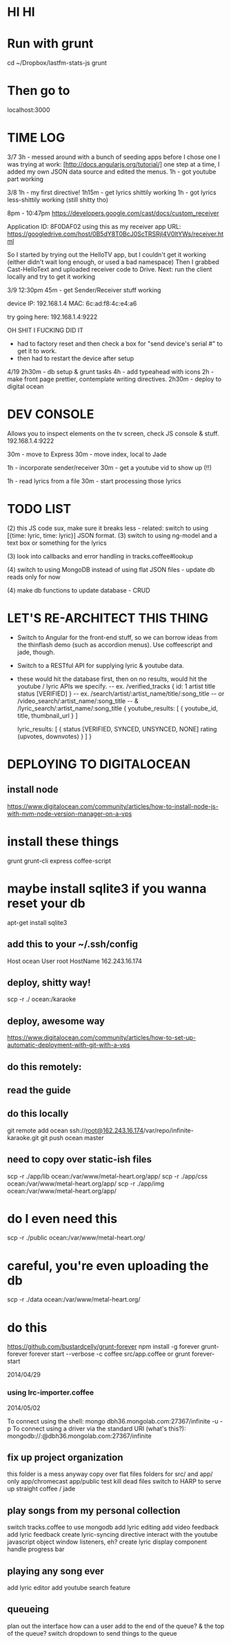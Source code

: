 # HI HI

# Run with grunt
cd ~/Dropbox/lastfm-stats-js
grunt

# Then go to
localhost:3000


# TIME LOG

3/7
3h - messed around with a bunch of seeding apps before I chose one I was trying at work: [http://docs.angularjs.org/tutorial/] one step at a time, I added my own JSON data source and edited the menus.
1h - got youtube part working

3/8
1h - my first directive!
1h15m - get lyrics shittily working
1h - got lyrics less-shittily working (still shitty tho) 

8pm - 10:47pm
https://developers.google.com/cast/docs/custom_receiver

Application ID: 8F0DAF02
using this as my receiver app URL:
https://googledrive.com/host/0B5dY8T0BcJ0ScTRSRjI4V0ltYWs/receiver.html

So I started by trying out the HelloTV app,
but I couldn't get it working (either didn't wait long enough, or used a bad namespace)
Then I grabbed Cast-HelloText and uploaded receiver code to Drive.
Next: run the client locally and try to get it working

3/9
12:30pm
45m - get Sender/Receiver stuff working

device IP: 192.168.1.4
MAC: 6c:ad:f8:4c:e4:a6

try going here: 192.168.1.4:9222

OH SHIT I FUCKING DID IT
- had to factory reset and then check a box for "send device's serial #" to get it to work.
- then had to restart the device after setup

4/19
2h30m - db setup & grunt tasks
4h - add typeahead with icons
2h - make front page prettier, contemplate writing directives.
2h30m - deploy to digital ocean

# DEV CONSOLE
Allows you to inspect elements on the tv screen, check JS console & stuff.
192.168.1.4:9222

30m - move to Express
30m - move index, local to Jade

1h - incorporate sender/receiver
30m - get a youtube vid to show up (!!)

1h - read lyrics from a file
30m - start processing those lyrics




# TODO LIST

(2) this JS code sux, make sure it breaks less
    - related: switch to using [{time: lyric, time: lyric}] JSON format.
(3) switch to using ng-model and a text box or something for the lyrics

(3) look into callbacks and error handling in tracks.coffee#lookup

(4) switch to using MongoDB instead of using flat JSON files
    - update db reads only for now

(4) make db functions to update database
    - CRUD

# LET'S RE-ARCHITECT THIS THING
- Switch to Angular for the front-end stuff, so we can borrow ideas from the thinflash demo (such as accordion menus). Use coffeescript and jade, though.
- Switch to a RESTful API for supplying lyric & youtube data.
- these would hit the database first, then on no results, would hit the youtube / lyric APIs we specify.
-- ex. /verified_tracks
{
  id: 1
  artist
  title
  status [VERIFIED]
}
-- ex. /search/artist/:artist_name/title/:song_title
-- or /video_search/:artist_name/:song_title
-- &  /lyric_search/:artist_name/:song_title
{
  youtube_results: [
    {
      youtube_id, title, thumbnail_url
    }
  ]

  lyric_results: [
    {
      status [VERIFIED, SYNCED, UNSYNCED, NONE]
      rating (upvotes, downvotes)
    }
  ]
}

# DEPLOYING TO DIGITALOCEAN

## install node
https://www.digitalocean.com/community/articles/how-to-install-node-js-with-nvm-node-version-manager-on-a-vps

# install these things
grunt grunt-cli express coffee-script

# maybe install sqlite3 if you wanna reset your db
apt-get install sqlite3

## add this to your ~/.ssh/config
Host ocean
    User root
    HostName 162.243.16.174

## deploy, shitty way!
scp -r ./ ocean:/karaoke

## deploy, awesome way
https://www.digitalocean.com/community/articles/how-to-set-up-automatic-deployment-with-git-with-a-vps

## do this remotely:
## read the guide

## do this locally
git remote add ocean ssh://root@162.243.16.174/var/repo/infinite-karaoke.git
git push ocean master

## need to copy over static-ish files
scp -r ./app/lib ocean:/var/www/metal-heart.org/app/
scp -r ./app/css ocean:/var/www/metal-heart.org/app/
scp -r ./app/img ocean:/var/www/metal-heart.org/app/

# do I even need this
scp -r ./public ocean:/var/www/metal-heart.org/
# careful, you're even uploading the db
scp -r ./data ocean:/var/www/metal-heart.org/

# do this
https://github.com/bustardcelly/grunt-forever
npm install -g forever grunt-forever
forever start --verbose -c coffee src/app.coffee
or
grunt forever-start



2014/04/29
### using lrc-importer.coffee

2014/05/02

To connect using the shell:
mongo dbh36.mongolab.com:27367/infinite -u <dbuser> -p <dbpassword>
To connect using a driver via the standard URI (what's this?):
  mongodb://<dbuser>:<dbpassword>@dbh36.mongolab.com:27367/infinite

fix up project organization
---------------------
this folder is a mess anyway
copy over flat files
folders for src/ and app/ only 
  app/chromecast
  app/public
  test
kill dead files
switch to HARP to serve up straight coffee / jade

play songs from my personal collection
--------------------------------------
switch tracks.coffee to use mongodb
add lyric editing
add video feedback
add lyric feedback
create lyric-syncing directive
  interact with the youtube javascript object
    window listeners, eh?
  create lyric display component
  handle progress bar


playing any song ever
---------------------
add lyric editor
add youtube search feature

queueing
--------
plan out the interface
  how can a user add to the end of the queue? 
  & the top of the queue?
switch dropdown to send things to the queue


